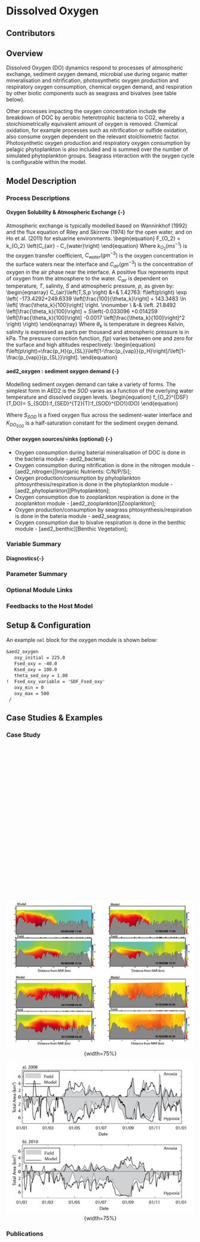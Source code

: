 # Dissolved Oxygen 

## Contributors


## Overview 

Dissolved Oxygen (DO) dynamics respond to processes of atmospheric exchange, sediment oxygen demand, microbial use during organic matter mineralisation and nitrification, photosynthetic oxygen production and respiratory oxygen consumption, chemical oxygen demand, and respiration by other biotic components such as seagrass and bivalves (see table below).

Other processes impacting the oxygen concentration include the breakdown of DOC by aerobic heterotrophic bacteria to CO2, whereby a stoichiometrically equivalent amount of oxygen is removed. Chemical oxidation, for example processes such as nitrification or sulfide oxidation, also consume oxygen dependent on the relevant stoichiometric factor. Photosynthetic oxygen production and respiratory oxygen consumption by pelagic phytoplankton is also included and is summed over the number of simulated phytoplankton groups. Seagrass interaction with the oxygen cycle is configurable within the model.


## Model Description

### Process Descriptions

<!-- previously from 'aed2_oxygen : oxygen solubility & atmospheric exchange' on website version-->
#### Oxygen Solubility & Atmospheric Exchange {-} 
Atmospheric exchange is typically modelled based on Wanninkhof (1992) and the flux equation of Riley and Skirrow (1974) for the open water, and on Ho et al. (2011) for estuarine environments.
\begin{equation}
								F_{O_2} = k_{O_2} \left(C_{air} - C_{water}\right)
\end{equation}
Where $k_{O_2} (ms^{-1})$ is the oxygen transfer coefficient, $C_{water} (gm^{-3})$ is the oxygen concentration in the surface waters near the interface and $C_{air} (gm^{-3})$ is the concentration of oxygen in the air phase near the interface. A positive flux represents input of oxygen from the atmosphere to the water. $C_{air}$ is dependent on temperature, $T$, salinity, $S$ and atmospheric pressure, $p$, as given by:
\begin{eqnarray}
							C_{air}\left(T,S,p \right) &=& 1.42763\: f\left(p\right) \exp \left\{ -173.4292+249.6339 \left[\frac{100}{\theta_k}\right] + 143.3483 \ln \left[ \frac{\theta_k}{100}\right] \right. \nonumber \\ &-& \left. 21.8492 \left[\frac{\theta_k}{100}\right] + S\left(-0.033096 +0.014259 \left[\frac{\theta_k}{100}\right] -0.0017 \left[\frac{\theta_k}{100}\right]^2 \right) \right\}
\end{eqnarray}
Where $\theta_k$ is temperature in degrees Kelvin, salinity is expressed as parts per thousand and atmospheric pressure is in kPa. The pressure correction function, $f(p)$ varies between one and zero for the surface and high altitudes respectively: 
\begin{equation}
							f\left(p\right)=\frac{p_H}{p_{SL}}\left[1-\frac{p_{vap}}{p_H}\right]/\left[1-\frac{p_{vap}}{p_{SL}}\right].
\end{equation}


#### aed2_oxygen : sediment oxygen demand {-} 
Modelling sediment oxygen demand can take a variety of forms. The simplest form in AED2 is the $SOD$ varies as a function of the overlying water temperature and dissolved oxygen levels.
\begin{equation}
							f_{O_2}^{DSF}(T,DO)= S_{SOD}\:f_{SED}^{T2}(T)\:f_{SOD}^{DO1}(DO)
\end{equation}

Where $S_{SOD}$ is a fixed oxygen flux across the sediment-water interface and $K_{DO_{SOD}}$ is a half-saturation constant for the sediment oxygen demand.

#### Other oxygen sources/sinks (optional) {-} 
- Oxygen consumption during baterial mineralisation of DOC is done in the bacteria module - aed2_bacteria;
- Oxygen consumption during nitrification is done in the nitrogen module - [aed2_nitrogen][Inorganic Nutrients: C/N/P/Si];
- Oxygen production/consumption by phytoplankton phtosynthesis/respiration is done in the phytoplankton module - [aed2_phytoplankton][Phytoplankton];
- Oxygen consumption due to zooplankton respiration is done in the zooplankton module - [aed2_zooplankton][Zooplankton];
- Oxygen production/consumption by seagrass phtosynthesis/respiration is done in the bateria module - aed2_seagrass;
- Oxygen consumption due to bivalve respiration is done in the benthic module - [aed2_benthic][Benthic Vegetation];

### Variable Summary



#### Diagnostics{-}

### Parameter Summary


### Optional Module Links


### Feedbacks to the Host Model


## Setup & Configuration
<!--Previously from 'Setup Example'-->
An example `nml` block for the oxygen module is shown below:
```{}
&aed2_oxygen
   oxy_initial = 225.0
   Fsed_oxy = -40.0
   Ksed_oxy = 100.0
   theta_sed_oxy = 1.08
!  Fsed_oxy_variable = 'SDF_Fsed_oxy'
   oxy_min = 0
   oxy_max = 500
 /
```


## Case Studies & Examples

### Case Study

<!--html_preserve--><div id="htmlwidget-6683898267e80104cc46" style="width:770px;height:385px;" class="leaflet html-widget"></div>
<script type="application/json" data-for="htmlwidget-6683898267e80104cc46">{"x":{"options":{"crs":{"crsClass":"L.CRS.EPSG3857","code":null,"proj4def":null,"projectedBounds":null,"options":{}}},"setView":[[-31.991618,115.835235],10,[]],"calls":[{"method":"addTiles","args":["//{s}.tile.openstreetmap.org/{z}/{x}/{y}.png",null,null,{"minZoom":0,"maxZoom":18,"tileSize":256,"subdomains":"abc","errorTileUrl":"","tms":false,"noWrap":false,"zoomOffset":0,"zoomReverse":false,"opacity":1,"zIndex":1,"detectRetina":false,"attribution":"&copy; <a href=\"http://openstreetmap.org\">OpenStreetMap<\/a> contributors, <a href=\"http://creativecommons.org/licenses/by-sa/2.0/\">CC-BY-SA<\/a>"}]},{"method":"addMarkers","args":[-31.991618,115.835235,null,null,null,{"interactive":true,"draggable":false,"keyboard":true,"title":"","alt":"","zIndexOffset":0,"opacity":1,"riseOnHover":false,"riseOffset":250},"Swan River",null,null,null,null,{"interactive":false,"permanent":false,"direction":"auto","opacity":1,"offset":[0,0],"textsize":"10px","textOnly":false,"className":"","sticky":true},null]}],"limits":{"lat":[-31.991618,-31.991618],"lng":[115.835235,115.835235]}},"evals":[],"jsHooks":[]}</script><!--/html_preserve-->

<br>


<!-- Previously from 'Examples' on website version -->

<center>

![Example 1: Cross-section plots comparing modelled and field salinity (psu, left) and oxygen (mg/L, right) for Sep-Dec 2008 at Swan River. The field plots are based on a contouring around 20 profile data locations.](images/oxygen_example4.png){width=75%}

</center>

<center>

![Example 2: The total area of anoxia (<2 mg O2 / L) and hypoxia (<4 mg O2 / L) within the estuary for 2008 and 2010, comparing the model (black line) and spatially interpolated weekly profile data (shaded region).](images/oxygen_example2.png){width=75%} 

</center>

### Publications

